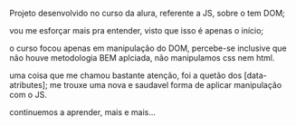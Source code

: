 Projeto desenvolvido no curso da alura, referente a JS, sobre o tem DOM;

vou me esforçar mais pra entender, visto que isso é apenas o início;

o curso focou apenas em manipulação do DOM, percebe-se inclusive que não houve metodologia BEM aplciada, não manipulamos css nem html.

uma coisa que me chamou bastante atenção, foi a quetão dos [data-atributes]; 
me trouxe uma nova e saudavel forma de aplicar manipulação com o JS.

continuemos a aprender, mais e mais...